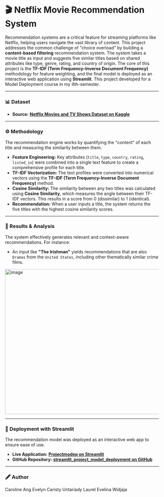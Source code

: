 # 🎬 Netflix Movie Recommendation System
Recommendation systems are a critical feature for streaming platforms like Netflix, helping users navigate the vast library of content. This project addresses the common challenge of "choice overload" by building a **content-based filtering** recommendation system.
The system takes a movie title as input and suggests five similar titles based on shared attributes like type, genre, rating, and country of origin. The core of this project is the **TF-IDF (Term Frequency–Inverse Document Frequency)** methodology for feature weighting, and the final model is deployed as an interactive web application using **Streamlit**.
This project developed for a Model Deployment course in my 4th-semester.

---

### 📊 Dataset 
* **Source:** **[Netflix Movies and TV Shows Dataset on Kaggle]([https://www.kaggle.com/datasets/anandshaw2001/netflix-movies-and-tv-shows])**

---

### ⚙️ Methodology
The recommendation engine works by quantifying the "content" of each title and measuring the similarity between them.
* **Feature Engineering:** Key attributes (`title`, `type`, `country`, `rating`, `listed_in`) were combined into a single text feature to create a comprehensive profile for each title.
* **TF-IDF Vectorization:** The text profiles were converted into numerical vectors using the **TF-IDF (Term Frequency-Inverse Document Frequency)** method. 
* **Cosine Similarity:** The similarity between any two titles was calculated using **Cosine Similarity**, which measures the angle between their TF-IDF vectors. This results in a score from 0 (dissimilar) to 1 (identical).
* **Recommendation:** When a user inputs a title, the system returns the five titles with the highest cosine similarity scores.

---

### 🎯 Results & Analysis
The system effectively generates relevant and context-aware recommendations. For instance:
* An input like **"The Irishman"** yields recommendations that are also `Dramas` from the `United States`, including other thematically similar crime films.
<img width="859" height="474" alt="image" src="https://github.com/user-attachments/assets/317ed919-3627-45cc-adf8-c218a209f946" />

---

### 🚀 Deployment with Streamlit
The recommendation model was deployed as an interactive web app to ensure ease of use.
* **Live Application:** **[Projectmodep on Streamlit](https://projectmodep.streamlit.app/)**
* **GitHub Repository:** **[streamlit_project_model_deployment on GitHub](https://github.com/evelynuntariady/streamlit_project_model_deployment)**

---

### 🖋 Author
Caroline Ang
Evelyn Caristy Untariady
Laurel Evelina Widjaja
